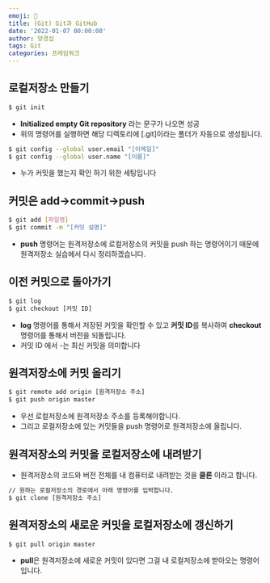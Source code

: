 ```yaml
---
emoji: 🥽
title: (Git) Git과 GitHub
date: '2022-01-07 00:00:00'
author: 양경섭
tags: Git
categories: 프레임워크
---
```


## 로컬저장소 만들기
```bash
$ git init
```
* **Initialized empty Git repository** 라는 문구가 나오면 성공
* 위의 명령어를 실행하면 해당 디렉토리에 [.git]이라는 폴더가 자동으로 생성됩니다.

```bash
$ git config --global user.email "[이메일]"
$ git config --global user.name "[이름]"
```
* 누가 커밋을 했는지 확인 하기 위한 세팅입니다 


## 커밋은 add->commit->push
 ```bash
 $ git add [파일명]
 $ git commit -m "[커밋 설명]"
 ```
 * **push** 명령어는 원격저장소에 로컬저장소의 커밋을 push 하는 명령어이기 때문에 원격저장소 실습에서 다시 정리하겠습니다.


 ## 이전 커밋으로 돌아가기
 ```bash
 $ git log
 $ git checkout [커밋 ID]
 ```
* **log** 명령어를 통해서 저장된 커밋을 확인할 수 있고 **커밋 ID**를 복사하여 **checkout** 명령어를 통해서 버전을 되돌립니다.
* 커밋 ID 에서 -는 최신 커밋을 의미합니다


## 원격저장소에 커밋 올리기
```bash
$ git remote add origin [원격저장소 주소]
$ git push origin master
```
* 우선 로컬저장소에 원격저장소 주소를 등록해야합니다.
* 그리고 로컬저장소에 있는 커밋들을 push 명령어로 원격저장소에 올립니다.


## 원격저장소의 커밋을 로컬저장소에 내려받기
* 원격저장소의 코드와 버전 전체를 내 컴퓨터로 내려받는 것을 **클론** 이라고 합니다.

```bash
// 원하는 로컬저장소의 경로에서 아래 명령어를 입력합니다.
$ git clone [원격저장소 주소]
```


## 원격저장소의 새로운 커밋을 로컬저장소에 갱신하기
```bash
$ git pull origin master
```
* **pull**은 원격저장소에 새로운 커밋이 있다면 그걸 내 로컬저장소에 받아오는 명령어입니다.  


```toc

```